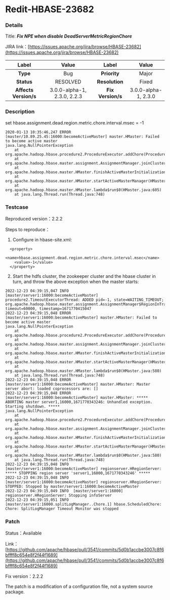 # Redit-HBASE-23682

### Details

Title: ***Fix NPE when disable DeadServerMetricRegionChore***

JIRA link：[https://issues.apache.org/jira/browse/HBASE-23682](https://issues.apache.org/jira/browse/HBASE-23682)

|         Label         |        Value        |      Label      |         Value          |
|:---------------------:|:-------------------:|:---------------:|:----------------------:|
|       **Type**        |         Bug         |  **Priority**   |         Major          |
|      **Status**       |      RESOLVED       | **Resolution**  |         Fixed          |
| **Affects Version/s** | 3.0.0-alpha-1, 2.3.0, 2.2.3 | **Fix Version/s** | 3.0.0-alpha-1, 2.3.0 |

### Description

set hbase.assignment.dead.region.metric.chore.interval.msec = -1
```
2020-01-13 10:35:46,247 ERROR [master/10.89.25.45:16000:becomeActiveMaster] master.HMaster: Failed to become active master
java.lang.NullPointerException
    at org.apache.hadoop.hbase.procedure2.ProcedureExecutor.addChore(ProcedureExecutor.java:736)
    at org.apache.hadoop.hbase.master.assignment.AssignmentManager.joinCluster(AssignmentManager.java:1381)
    at org.apache.hadoop.hbase.master.HMaster.finishActiveMasterInitialization(HMaster.java:1101)
    at org.apache.hadoop.hbase.master.HMaster.startActiveMasterManager(HMaster.java:2223)
    at org.apache.hadoop.hbase.master.HMaster.lambda$run$0(HMaster.java:605)
    at java.lang.Thread.run(Thread.java:748)
```

### Testcase

Reproduced version：2.2.2

Steps to reproduce：
1. Configure in hbase-site.xml:
```
  <property>
    <name>hbase.assignment.dead.region.metric.chore.interval.msec</name>
    <value>-1</value>
  </property>
```
2. Start the hdfs cluster, the zookeeper cluster and the hbase cluster in turn, and throw the above exception when the master starts:
```
2022-12-23 04:39:15,047 INFO  [master/server1:16000:becomeActiveMaster] procedure2.TimeoutExecutorThread: ADDED pid=-1, state=WAITING_TIMEOUT; org.apache.hadoop.hbase.master.assignment.AssignmentManager$RegionInTransitionChore; timeout=60000, timestamp=1671770415047
2022-12-23 04:39:15,048 ERROR [master/server1:16000:becomeActiveMaster] master.HMaster: Failed to become active master
java.lang.NullPointerException
	at org.apache.hadoop.hbase.procedure2.ProcedureExecutor.addChore(ProcedureExecutor.java:722)
	at org.apache.hadoop.hbase.master.assignment.AssignmentManager.joinCluster(AssignmentManager.java:1359)
	at org.apache.hadoop.hbase.master.HMaster.finishActiveMasterInitialization(HMaster.java:1065)
	at org.apache.hadoop.hbase.master.HMaster.startActiveMasterManager(HMaster.java:2112)
	at org.apache.hadoop.hbase.master.HMaster.lambda$run$0(HMaster.java:580)
	at java.lang.Thread.run(Thread.java:748)
2022-12-23 04:39:15,048 ERROR [master/server1:16000:becomeActiveMaster] master.HMaster: Master server abort: loaded coprocessors are: []
2022-12-23 04:39:15,048 ERROR [master/server1:16000:becomeActiveMaster] master.HMaster: ***** ABORTING master server1,16000,1671770343246: Unhandled exception. Starting shutdown. *****
java.lang.NullPointerException
	at org.apache.hadoop.hbase.procedure2.ProcedureExecutor.addChore(ProcedureExecutor.java:722)
	at org.apache.hadoop.hbase.master.assignment.AssignmentManager.joinCluster(AssignmentManager.java:1359)
	at org.apache.hadoop.hbase.master.HMaster.finishActiveMasterInitialization(HMaster.java:1065)
	at org.apache.hadoop.hbase.master.HMaster.startActiveMasterManager(HMaster.java:2112)
	at org.apache.hadoop.hbase.master.HMaster.lambda$run$0(HMaster.java:580)
	at java.lang.Thread.run(Thread.java:748)
2022-12-23 04:39:15,048 INFO  [master/server1:16000:becomeActiveMaster] regionserver.HRegionServer: ***** STOPPING region server 'server1,16000,1671770343246' *****
2022-12-23 04:39:15,048 INFO  [master/server1:16000:becomeActiveMaster] regionserver.HRegionServer: STOPPED: Stopped by master/server1:16000:becomeActiveMaster
2022-12-23 04:39:15,049 INFO  [master/server1:16000] regionserver.HRegionServer: Stopping infoServer
2022-12-23 04:39:15,051 INFO  [master/server1:16000.splitLogManager..Chore.1] hbase.ScheduledChore: Chore: SplitLogManager Timeout Monitor was stopped
```

### Patch 

Status：Available

Link：[https://github.com/apache/hbase/pull/3541/commits/5d0b1accbe3007c8f6bffff8c654e8f2f44f1689](https://github.com/apache/hbase/pull/3541/commits/5d0b1accbe3007c8f6bffff8c654e8f2f44f1689)

Fix version：2.2.2

The patch is a modification of a configuration file, not a system source package.
